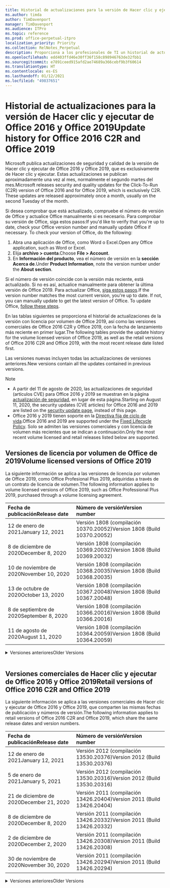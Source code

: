 ```yaml
---
title: Historial de actualizaciones para la versión de Hacer clic y ejecutar de Office 2016 y Office 2019
ms.author: timda
author: TimDavenport
manager: TimDavenport
ms.audience: ITPro
ms.topic: reference
ms.prod: office-perpetual-itpro
localization_priority: Priority
ms.collection: RelNotes_Perpetual
description: Proporciona a los profesionales de TI un historial de actualizaciones para las versiones permanentes de Office 2016 y Office 2019 que usan Hacer clic y ejecutar.
ms.openlocfilehash: edd403ffd46e30ff36f158c898946763de32fbb1
ms.sourcegitcommit: e7891ceed915afd2ae74689a366cebf9b3f60614
ms.translationtype: HT
ms.contentlocale: es-ES
ms.lasthandoff: 01/12/2021
ms.locfileid: "49837651"
---
```

# <a name="update-history-for-office-2016-c2r-and-office-2019"></a><span data-ttu-id="d111f-103">Historial de actualizaciones para la versión de Hacer clic y ejecutar de Office 2016 y Office 2019</span><span class="sxs-lookup"><span data-stu-id="d111f-103">Update history for Office 2016 C2R and Office 2019</span></span>

<span data-ttu-id="d111f-p101">Microsoft publica actualizaciones de seguridad y calidad de la versión de Hacer clic y ejecutar de Office 2016 y Office 2019, que es exclusivamente de Hacer clic y ejecutar. Estas actualizaciones se publican aproximadamente una vez al mes, normalmente el segundo martes del mes.</span><span class="sxs-lookup"><span data-stu-id="d111f-p101">Microsoft releases security and quality updates for the Click-To-Run (C2R) version of Office 2016 and for Office 2019, which is exclusively C2R. These updates are released approximately once a month, usually on the second Tuesday of the month.</span></span>

<span data-ttu-id="d111f-p102">Si desea comprobar que está actualizado, compruebe el número de versión de Office y actualice Office manualmente si es necesario. Para comprobar su versión de Office, siga estos pasos:</span><span class="sxs-lookup"><span data-stu-id="d111f-p102">If you'd like to verify that you're up to date, check your Office version number and manually update Office if necessary. To check your version of Office, do the following:</span></span>

  1.    <span data-ttu-id="d111f-108">Abra una aplicación de Office, como Word o Excel.</span><span class="sxs-lookup"><span data-stu-id="d111f-108">Open any Office application, such as Word or Excel.</span></span>
  2.    <span data-ttu-id="d111f-109">Elija **archivo > cuenta**.</span><span class="sxs-lookup"><span data-stu-id="d111f-109">Choose **File > Account**.</span></span>
  3.    <span data-ttu-id="d111f-110">En **Información del producto**, vea el número de versión en la **sección Acerca de**.</span><span class="sxs-lookup"><span data-stu-id="d111f-110">Under **Product Information**, note the version number under the **About section**.</span></span>

<span data-ttu-id="d111f-p103">Si el número de versión coincide con la versión más reciente, está actualizado. Si no es así, actualice manualmente para obtener la última versión de Office 2019. Para actualizar Office, [siga estos pasos](https://support.office.com/article/2ab296f3-7f03-43a2-8e50-46de917611c5).</span><span class="sxs-lookup"><span data-stu-id="d111f-p103">If the version number matches the most current version, you're up to date. If not, you can manually update to get the latest version of Office. To update Office, [follow these steps](https://support.office.com/article/2ab296f3-7f03-43a2-8e50-46de917611c5).</span></span>


<span data-ttu-id="d111f-114">En las tablas siguientes se proporciona el historial de actualizaciones de la versión con licencia por volumen de Office 2019, así como las versiones comerciales de Office 2016 C2R y Office 2019, con la fecha de lanzamiento más reciente en primer lugar.</span><span class="sxs-lookup"><span data-stu-id="d111f-114">The following tables provide the update history for the volume licensed version of Office 2019, as well as the retail versions of Office 2016 C2R and Office 2019, with the most recent release date listed first.</span></span>

<span data-ttu-id="d111f-115">Las versiones nuevas incluyen todas las actualizaciones de versiones anteriores.</span><span class="sxs-lookup"><span data-stu-id="d111f-115">New versions contain all the updates contained in previous versions.</span></span>


 > [!NOTE]
> - <span data-ttu-id="d111f-116">A partir del 11 de agosto de 2020, las actualizaciones de seguridad (artículos CVE) para Office 2016 y 2019 se muestran en la página [actualización de seguridad](https://docs.microsoft.com/officeupdates/microsoft365-apps-security-updates), en lugar de esta página.</span><span class="sxs-lookup"><span data-stu-id="d111f-116">Starting on August 11, 2020, the security updates (CVE articles) for Office 2016 and 2019 are listed on the [security update page](https://docs.microsoft.com/officeupdates/microsoft365-apps-security-updates), instead of this page.</span></span> 
> - <span data-ttu-id="d111f-117">Office 2016 y 2019 tienen soporte en la [Directiva fija de ciclo de vida](https://docs.microsoft.com/lifecycle/policies/fixed).</span><span class="sxs-lookup"><span data-stu-id="d111f-117">Office 2016 and 2019 are supported under the [Fixed Lifecycle Policy](https://docs.microsoft.com/lifecycle/policies/fixed).</span></span> <span data-ttu-id="d111f-118">Solo se admiten las versiones comerciales y con licencia de volumen más recientes que se indican a continuación.</span><span class="sxs-lookup"><span data-stu-id="d111f-118">Only the most recent volume licensed and retail releases listed below are supported.</span></span>


## <a name="volume-licensed-versions-of-office-2019"></a><span data-ttu-id="d111f-119">Versiones de licencia por volumen de Office de 2019</span><span class="sxs-lookup"><span data-stu-id="d111f-119">Volume licensed versions of Office 2019</span></span>
<span data-ttu-id="d111f-120">La siguiente información se aplica a las versiones de licencia por volumen de Office 2019, como Office Profesional Plus 2019, adquiridas a través de un contrato de licencia de volumen.</span><span class="sxs-lookup"><span data-stu-id="d111f-120">The following information applies to volume licensed versions of Office 2019, such as Office Professional Plus 2019, purchased through a volume licensing agreement.</span></span>

[//]: # (NO QUITAR EL INICIO DE LA TABLA DE LICENCIAS POR VOLUMEN)


|<span data-ttu-id="d111f-122">**Fecha de publicación**</span><span class="sxs-lookup"><span data-stu-id="d111f-122">**Release date**</span></span>|<span data-ttu-id="d111f-123">**Número de versión**</span><span class="sxs-lookup"><span data-stu-id="d111f-123">**Version number**</span></span>|
|:-----|:-----|
|<span data-ttu-id="d111f-124">12 de enero de 2021</span><span class="sxs-lookup"><span data-stu-id="d111f-124">January 12, 2021</span></span>|<span data-ttu-id="d111f-125">Versión 1808 (compilación 10370.20052)</span><span class="sxs-lookup"><span data-stu-id="d111f-125">Version 1808 (Build 10370.20052)</span></span>|
|<span data-ttu-id="d111f-126">8 de diciembre de 2020</span><span class="sxs-lookup"><span data-stu-id="d111f-126">December 8, 2020</span></span>|<span data-ttu-id="d111f-127">Versión 1808 (compilación 10369.20032)</span><span class="sxs-lookup"><span data-stu-id="d111f-127">Version 1808 (Build 10369.20032)</span></span>|
|<span data-ttu-id="d111f-128">10 de noviembre de 2020</span><span class="sxs-lookup"><span data-stu-id="d111f-128">November 10, 2020</span></span>|<span data-ttu-id="d111f-129">Versión 1808 (compilación 10368.20035)</span><span class="sxs-lookup"><span data-stu-id="d111f-129">Version 1808 (Build 10368.20035)</span></span>|
|<span data-ttu-id="d111f-130">13 de octubre de 2020</span><span class="sxs-lookup"><span data-stu-id="d111f-130">October 13, 2020</span></span>|<span data-ttu-id="d111f-131">Versión 1808 (compilación 10367.20048)</span><span class="sxs-lookup"><span data-stu-id="d111f-131">Version 1808 (Build 10367.20048)</span></span>|
|<span data-ttu-id="d111f-132">8 de septiembre de 2020</span><span class="sxs-lookup"><span data-stu-id="d111f-132">September 8, 2020</span></span>|<span data-ttu-id="d111f-133">Versión 1808 (compilación 10366.20016)</span><span class="sxs-lookup"><span data-stu-id="d111f-133">Version 1808 (Build 10366.20016)</span></span>|
|<span data-ttu-id="d111f-134">11 de agosto de 2020</span><span class="sxs-lookup"><span data-stu-id="d111f-134">August 11, 2020</span></span>|<span data-ttu-id="d111f-135">Versión 1808 (compilación 10364.20059)</span><span class="sxs-lookup"><span data-stu-id="d111f-135">Version 1808 (Build 10364.20059)</span></span>|


[//]: # (NO QUITAR EL FINAL DE LA TABLA DE LICENCIAS POR VOLUMEN)

<details>
<summary><span data-ttu-id="d111f-137">Versiones anteriores</span><span class="sxs-lookup"><span data-stu-id="d111f-137">Older Versions</span></span></summary>
 

[//]: # (NO QUITAR EL INICIO DE LA ANTIGUA TABLA DE LICENCIAS POR VOLUMEN)


|<span data-ttu-id="d111f-139">**Fecha de publicación**</span><span class="sxs-lookup"><span data-stu-id="d111f-139">**Release date**</span></span>|<span data-ttu-id="d111f-140">**Número de versión**</span><span class="sxs-lookup"><span data-stu-id="d111f-140">**Version number**</span></span>|
|:-----|:-----|
|<span data-ttu-id="d111f-141">14 de julio de 2020</span><span class="sxs-lookup"><span data-stu-id="d111f-141">July 14, 2020</span></span>   |<span data-ttu-id="d111f-142">Versión 1808 (Compilación 10363.20015)</span><span class="sxs-lookup"><span data-stu-id="d111f-142">Version 1808 (Build 10363.20015)</span></span>  |
|<span data-ttu-id="d111f-143">9 de junio de 2020</span><span class="sxs-lookup"><span data-stu-id="d111f-143">June 9, 2020</span></span>   |<span data-ttu-id="d111f-144">Versión 1808 (compilación 10361.20002)</span><span class="sxs-lookup"><span data-stu-id="d111f-144">Version 1808 (Build 10361.20002)</span></span>  |
|<span data-ttu-id="d111f-145">12 de mayo de 2020</span><span class="sxs-lookup"><span data-stu-id="d111f-145">May 12, 2020</span></span>   |<span data-ttu-id="d111f-146">Versión 1808 (compilación 10359.20023)</span><span class="sxs-lookup"><span data-stu-id="d111f-146">Version 1808 (Build 10359.20023)</span></span>  |
|<span data-ttu-id="d111f-147">14 de abril de 2020</span><span class="sxs-lookup"><span data-stu-id="d111f-147">April 14, 2020</span></span>   |<span data-ttu-id="d111f-148">Versión 1808 (compilación 10358.20061)</span><span class="sxs-lookup"><span data-stu-id="d111f-148">Version 1808 (Build 10358.20061)</span></span>  |
|<span data-ttu-id="d111f-149">10 de marzo de 2020</span><span class="sxs-lookup"><span data-stu-id="d111f-149">March 10, 2020</span></span>   |<span data-ttu-id="d111f-150">Versión 1808 (compilación 10357.20081)</span><span class="sxs-lookup"><span data-stu-id="d111f-150">Version 1808 (Build 10357.20081)</span></span>  |
|<span data-ttu-id="d111f-151">11 de febrero de 2020</span><span class="sxs-lookup"><span data-stu-id="d111f-151">February 11, 2020</span></span>   |<span data-ttu-id="d111f-152">Versión 1808 (compilación 10356.20006)</span><span class="sxs-lookup"><span data-stu-id="d111f-152">Version 1808 (Build 10356.20006)</span></span>  |


[//]: # (NO QUITAR EL FINAL DE LA ANTIGUA TABLA DE LICENCIAS POR VOLUMEN)

</details>


<br/>

## <a name="retail-versions-of-office-2016-c2r-and-office-2019"></a><span data-ttu-id="d111f-154">Versiones comerciales de Hacer clic y ejecutar de Office 2016 y Office 2019</span><span class="sxs-lookup"><span data-stu-id="d111f-154">Retail versions of Office 2016 C2R and Office 2019</span></span>
<span data-ttu-id="d111f-155">La siguiente información se aplica a las versiones comerciales de Hacer clic y ejecutar de Office 2016 y Office 2019, que comparten las mismas fechas de publicación y números de versión.</span><span class="sxs-lookup"><span data-stu-id="d111f-155">The following information applies to retail versions of Office 2016 C2R and Office 2019, which share the same release dates and version numbers.</span></span>

[//]: # (NO QUITAR EL INICIO DE LA TABLA DE VENTAS AL POR MENOR)


|<span data-ttu-id="d111f-157">**Fecha de publicación**</span><span class="sxs-lookup"><span data-stu-id="d111f-157">**Release date**</span></span>|<span data-ttu-id="d111f-158">**Número de versión**</span><span class="sxs-lookup"><span data-stu-id="d111f-158">**Version number**</span></span>|
|:-----|:-----|
|<span data-ttu-id="d111f-159">12 de enero de 2021</span><span class="sxs-lookup"><span data-stu-id="d111f-159">January 12, 2021</span></span>|<span data-ttu-id="d111f-160">Versión 2012 (compilación 13530.20376)</span><span class="sxs-lookup"><span data-stu-id="d111f-160">Version 2012 (Build 13530.20376)</span></span>|
|<span data-ttu-id="d111f-161">5 de enero de 2021</span><span class="sxs-lookup"><span data-stu-id="d111f-161">January 5, 2021</span></span>|<span data-ttu-id="d111f-162">Versión 2012 (compilación 13530.20316)</span><span class="sxs-lookup"><span data-stu-id="d111f-162">Version 2012 (Build 13530.20316)</span></span>|
|<span data-ttu-id="d111f-163">21 de diciembre de 2020</span><span class="sxs-lookup"><span data-stu-id="d111f-163">December 21, 2020</span></span>|<span data-ttu-id="d111f-164">Versión 2011 (compilación 13426.20404)</span><span class="sxs-lookup"><span data-stu-id="d111f-164">Version 2011 (Build 13426.20404)</span></span>|
|<span data-ttu-id="d111f-165">8 de diciembre de 2020</span><span class="sxs-lookup"><span data-stu-id="d111f-165">December 8, 2020</span></span>|<span data-ttu-id="d111f-166">Versión 2011 (compilación 13426.20332)</span><span class="sxs-lookup"><span data-stu-id="d111f-166">Version 2011 (Build 13426.20332)</span></span>|
|<span data-ttu-id="d111f-167">2 de diciembre de 2020</span><span class="sxs-lookup"><span data-stu-id="d111f-167">December 2, 2020</span></span>|<span data-ttu-id="d111f-168">Versión 2011 (compilación 13426.20308)</span><span class="sxs-lookup"><span data-stu-id="d111f-168">Version 2011 (Build 13426.20308)</span></span>|
|<span data-ttu-id="d111f-169">30 de noviembre de 2020</span><span class="sxs-lookup"><span data-stu-id="d111f-169">November 30, 2020</span></span>|<span data-ttu-id="d111f-170">Versión 2011 (compilación 13426.20294)</span><span class="sxs-lookup"><span data-stu-id="d111f-170">Version 2011 (Build 13426.20294)</span></span>|


[//]: # (NO QUITAR EL FINAL DE LA TABLA DE VENTAS AL POR MENOR)

<details>
<summary><span data-ttu-id="d111f-172">Versiones anteriores</span><span class="sxs-lookup"><span data-stu-id="d111f-172">Older Versions</span></span></summary>
 

[//]: # (NO QUITAR EL INICIO DE LA ANTIGUA TABLA DE VENTAS AL POR MENOR)


|<span data-ttu-id="d111f-174">**Fecha de publicación**</span><span class="sxs-lookup"><span data-stu-id="d111f-174">**Release date**</span></span>|<span data-ttu-id="d111f-175">**Número de versión**</span><span class="sxs-lookup"><span data-stu-id="d111f-175">**Version number**</span></span>|
|:-----|:-----|
|<span data-ttu-id="d111f-176">23 de noviembre de 2020</span><span class="sxs-lookup"><span data-stu-id="d111f-176">November 23, 2020</span></span>|<span data-ttu-id="d111f-177">Versión 2011 (compilación 13426.20274)</span><span class="sxs-lookup"><span data-stu-id="d111f-177">Version 2011 (Build 13426.20274)</span></span>|
|<span data-ttu-id="d111f-178">17 de noviembre de 2020</span><span class="sxs-lookup"><span data-stu-id="d111f-178">November 17, 2020</span></span>|<span data-ttu-id="d111f-179">Versión 2010 (compilación 13328.20408)</span><span class="sxs-lookup"><span data-stu-id="d111f-179">Version 2010 (Build 13328.20408)</span></span>|
|<span data-ttu-id="d111f-180">10 de noviembre de 2020</span><span class="sxs-lookup"><span data-stu-id="d111f-180">November 10, 2020</span></span>|<span data-ttu-id="d111f-181">Versión 2010 (compilación 13328.20356)</span><span class="sxs-lookup"><span data-stu-id="d111f-181">Version 2010 (Build 13328.20356)</span></span>|
|<span data-ttu-id="d111f-182">27 de octubre de 2020</span><span class="sxs-lookup"><span data-stu-id="d111f-182">October 27, 2020</span></span>|<span data-ttu-id="d111f-183">Versión 2010 (compilación 13328.20292)</span><span class="sxs-lookup"><span data-stu-id="d111f-183">Version 2010 (Build 13328.20292)</span></span>|
|<span data-ttu-id="d111f-184">21 de octubre de 2020</span><span class="sxs-lookup"><span data-stu-id="d111f-184">October 21, 2020</span></span>|<span data-ttu-id="d111f-185">Versión 2009 (compilación 13231.20418)</span><span class="sxs-lookup"><span data-stu-id="d111f-185">Version 2009 (Build 13231.20418)</span></span>|
|<span data-ttu-id="d111f-186">13 de octubre de 2020</span><span class="sxs-lookup"><span data-stu-id="d111f-186">October 13, 2020</span></span>|<span data-ttu-id="d111f-187">Versión 2009 (compilación 13231.20390)</span><span class="sxs-lookup"><span data-stu-id="d111f-187">Version 2009 (Build 13231.20390)</span></span>|
|<span data-ttu-id="d111f-188">8 de octubre de 2020</span><span class="sxs-lookup"><span data-stu-id="d111f-188">October 8, 2020</span></span>|<span data-ttu-id="d111f-189">Versión 2009 (compilación 13231.20368)</span><span class="sxs-lookup"><span data-stu-id="d111f-189">Version 2009 (Build 13231.20368)</span></span>|
|<span data-ttu-id="d111f-190">28 de septiembre de 2020</span><span class="sxs-lookup"><span data-stu-id="d111f-190">September 28, 2020</span></span>|<span data-ttu-id="d111f-191">Versión 2009 (Compilación 13231.20262)</span><span class="sxs-lookup"><span data-stu-id="d111f-191">Version 2009 (Build 13231.20262)</span></span>|
|<span data-ttu-id="d111f-192">22 de septiembre de 2020</span><span class="sxs-lookup"><span data-stu-id="d111f-192">September 22, 2020</span></span>|<span data-ttu-id="d111f-193">Versión 2008 (Compilación 13127.20508)</span><span class="sxs-lookup"><span data-stu-id="d111f-193">Version 2008 (Build 13127.20508)</span></span>|
|<span data-ttu-id="d111f-194">9 de septiembre de 2020</span><span class="sxs-lookup"><span data-stu-id="d111f-194">September 9, 2020</span></span>|<span data-ttu-id="d111f-195">Versión 2008 (Compilación 13127.20408)</span><span class="sxs-lookup"><span data-stu-id="d111f-195">Version 2008 (Build 13127.20408)</span></span>|
|<span data-ttu-id="d111f-196">31 de agosto de 2020</span><span class="sxs-lookup"><span data-stu-id="d111f-196">August 31, 2020</span></span>|<span data-ttu-id="d111f-197">Versión 2008 (compilación 13127.20296)</span><span class="sxs-lookup"><span data-stu-id="d111f-197">Version 2008 (Build 13127.20296)</span></span>|
|<span data-ttu-id="d111f-198">25 de agosto de 2020</span><span class="sxs-lookup"><span data-stu-id="d111f-198">August 25, 2020</span></span>|<span data-ttu-id="d111f-199">Versión 2007 (compilación 13029.20460)</span><span class="sxs-lookup"><span data-stu-id="d111f-199">Version 2007 (Build 13029.20460)</span></span>|
|<span data-ttu-id="d111f-200">11 de agosto de 2020</span><span class="sxs-lookup"><span data-stu-id="d111f-200">August 11, 2020</span></span>|<span data-ttu-id="d111f-201">Versión 2007 (compilación 13029.20344)</span><span class="sxs-lookup"><span data-stu-id="d111f-201">Version 2007 (Build 13029.20344)</span></span>|
|<span data-ttu-id="d111f-202">30 de julio de 2020</span><span class="sxs-lookup"><span data-stu-id="d111f-202">July 30, 2020</span></span>|<span data-ttu-id="d111f-203">Versión 2007 (compilación 13029.20308)</span><span class="sxs-lookup"><span data-stu-id="d111f-203">Version 2007 (Build 13029.20308)</span></span>  |
|<span data-ttu-id="d111f-204">28 de julio de 2020</span><span class="sxs-lookup"><span data-stu-id="d111f-204">July 28, 2020</span></span>|<span data-ttu-id="d111f-205">Versión 2006 (compilación 13001.20498)</span><span class="sxs-lookup"><span data-stu-id="d111f-205">Version 2006 (Build 13001.20498)</span></span>  |
|<span data-ttu-id="d111f-206">14 de julio de 2020</span><span class="sxs-lookup"><span data-stu-id="d111f-206">July 14, 2020</span></span>|<span data-ttu-id="d111f-207">Versión 2006 (Compilación 13001.20384)</span><span class="sxs-lookup"><span data-stu-id="d111f-207">Version 2006 (Build 13001.20384)</span></span>  |
|<span data-ttu-id="d111f-208">30 de junio de 2020</span><span class="sxs-lookup"><span data-stu-id="d111f-208">June 30, 2020</span></span>|<span data-ttu-id="d111f-209">Versión 2006 (compilación 13001.20266)</span><span class="sxs-lookup"><span data-stu-id="d111f-209">Version 2006 (Build 13001.20266)</span></span>  |
|<span data-ttu-id="d111f-210">24 de junio de 2020</span><span class="sxs-lookup"><span data-stu-id="d111f-210">June 24, 2020</span></span>|<span data-ttu-id="d111f-211">Versión 2005 (compilación 12827.20470)</span><span class="sxs-lookup"><span data-stu-id="d111f-211">Version 2005 (Build 12827.20470)</span></span>  |
|<span data-ttu-id="d111f-212">9 de junio de 2020</span><span class="sxs-lookup"><span data-stu-id="d111f-212">June 9, 2020</span></span>|<span data-ttu-id="d111f-213">Versión 2005 (compilación 12827.20336)</span><span class="sxs-lookup"><span data-stu-id="d111f-213">Version 2005 (Build 12827.20336)</span></span>  |
|<span data-ttu-id="d111f-214">2 de junio de 2020</span><span class="sxs-lookup"><span data-stu-id="d111f-214">June 2, 2020</span></span>|<span data-ttu-id="d111f-215">Versión 2005 (compilación 12827.20268)</span><span class="sxs-lookup"><span data-stu-id="d111f-215">Version 2005 (Build 12827.20268)</span></span>  |
|<span data-ttu-id="d111f-216">21 de mayo de 2020</span><span class="sxs-lookup"><span data-stu-id="d111f-216">May 21, 2020</span></span>|<span data-ttu-id="d111f-217">Versión 2004 (compilación 12730.20352)</span><span class="sxs-lookup"><span data-stu-id="d111f-217">Version 2004 (Build 12730.20352)</span></span>  |
|<span data-ttu-id="d111f-218">12 de mayo de 2020</span><span class="sxs-lookup"><span data-stu-id="d111f-218">May 12, 2020</span></span>|<span data-ttu-id="d111f-219">Versión 2004 (compilación 12730.20270)</span><span class="sxs-lookup"><span data-stu-id="d111f-219">Version 2004 (Build 12730.20270)</span></span>  |
|<span data-ttu-id="d111f-220">4 de mayo de 2020</span><span class="sxs-lookup"><span data-stu-id="d111f-220">May 4, 2020</span></span>|<span data-ttu-id="d111f-221">Versión 2004 (Compilación 12730.20250)</span><span class="sxs-lookup"><span data-stu-id="d111f-221">Version 2004 (Build 12730.20250)</span></span>  |
|<span data-ttu-id="d111f-222">29 de abril de 2020</span><span class="sxs-lookup"><span data-stu-id="d111f-222">April 29, 2020</span></span>|<span data-ttu-id="d111f-223">Versión 2004 (compilación 12730.20236)</span><span class="sxs-lookup"><span data-stu-id="d111f-223">Version 2004 (Build 12730.20236)</span></span>  |
|<span data-ttu-id="d111f-224">15 de abril de 2020</span><span class="sxs-lookup"><span data-stu-id="d111f-224">April 15, 2020</span></span>|<span data-ttu-id="d111f-225">Versión 2003 (compilación 12624.20466)</span><span class="sxs-lookup"><span data-stu-id="d111f-225">Version 2003 (Build 12624.20466)</span></span>  |
|<span data-ttu-id="d111f-226">14 de abril de 2020</span><span class="sxs-lookup"><span data-stu-id="d111f-226">April 14, 2020</span></span>|<span data-ttu-id="d111f-227">Versión 2003 (compilación 12624.20442)</span><span class="sxs-lookup"><span data-stu-id="d111f-227">Version 2003 (Build 12624.20442)</span></span>  |
|<span data-ttu-id="d111f-228">31 de marzo de 2020</span><span class="sxs-lookup"><span data-stu-id="d111f-228">March 31, 2020</span></span>|<span data-ttu-id="d111f-229">Versión 2003 (compilación 12624.20382)</span><span class="sxs-lookup"><span data-stu-id="d111f-229">Version 2003 (Build 12624.20382)</span></span>  |
|<span data-ttu-id="d111f-230">25 de marzo de 2020</span><span class="sxs-lookup"><span data-stu-id="d111f-230">March 25, 2020</span></span>|<span data-ttu-id="d111f-231">Versión 2003 (compilación 12624.20320)</span><span class="sxs-lookup"><span data-stu-id="d111f-231">Version 2003 (Build 12624.20320)</span></span>  |
|<span data-ttu-id="d111f-232">10 de marzo de 2020</span><span class="sxs-lookup"><span data-stu-id="d111f-232">March 10, 2020</span></span>|<span data-ttu-id="d111f-233">Versión 2002 (compilación 12527.20278)</span><span class="sxs-lookup"><span data-stu-id="d111f-233">Version 2002 (Build 12527.20278)</span></span>  |
|<span data-ttu-id="d111f-234">1 de marzo de 2020</span><span class="sxs-lookup"><span data-stu-id="d111f-234">March 1, 2020</span></span>   |<span data-ttu-id="d111f-235">Versión 2002 (compilación 12527.20242)</span><span class="sxs-lookup"><span data-stu-id="d111f-235">Version 2002 (Build 12527.20242)</span></span>  |


[//]: # (NO QUITAR EL FINAL DE LA ANTIGUA TABLA DE VENTAS AL POR MENOR)


</details>






